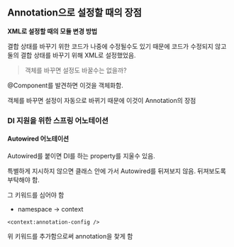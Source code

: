 ## Annotation으로 설정할 때의 장점
**XML로 설정할 때의 모듈 변경 방법** 

결합 상태를 바꾸기 위한 코드가 나중에 수정될수도 있기 때문에 코드가 수정되지 않고 둘의 결합 상태를 바꾸기 위해 XML로 설정했었음.

> 객체를 바꾸면 설정도 바꿀수는 없을까?

@Component를 발견하면 이것을 객체화함.

객체를 바꾸면 설정이 자동으로 바뀌기 때문에 이것이 Annotation의 장점

### DI 지원을 위한 스프링 어노테이션
#### Autowired 어노테이션
Autowired를 붙이면 DI를 하는 property를 지울수 있음.

특별하게 지시하지 않으면 클래스 안에 가서 Autowired를 뒤져보지 않음. 뒤져보도록 부탁해야 함.

그 키워드를 심어야 함
+ namespace -> context
```
<context:annotation-config />
```
위 키워드를 추가함으로써 annotation을 찾게 함
